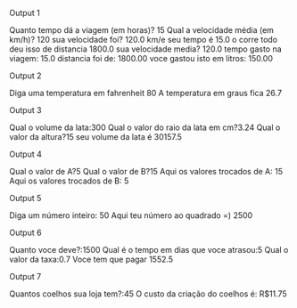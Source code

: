 Output 1

Quanto tempo dá a viagem (em horas)? 15
Qual a velocidade média (em km/h)? 120
sua velocidade foi? 120.0 km/e seu tempo é 15.0 o corre todo deu isso de distancia 1800.0
sua velocidade media? 120.0
tempo gasto na viagem: 15.0
distancia foi de: 1800.00
voce gastou isto em litros: 150.00

Output 2

Diga uma temperatura em fahrenheit 80
A temperatura em graus fica 26.7

Output 3

Qual o volume da lata:300
Qual o valor do raio da lata em cm?3.24 
Qual o valor da altura?15
seu volume da lata é 30157.5

Output 4

Qual o valor de A?5
Qual o valor de B?15
Aqui os valores trocados de A: 15 Aqui os valores trocados de B: 5

Output 5

Diga um número inteiro: 50
Aqui teu número ao quadrado =) 2500

Output 6

Quanto voce deve?:1500
Qual é o tempo em dias que voce atrasou:5
Qual o valor da taxa:0.7
Voce tem que pagar 1552.5

Output 7

Quantos coelhos sua loja tem?:45
O custo da criação do coelhos é: R$11.75




